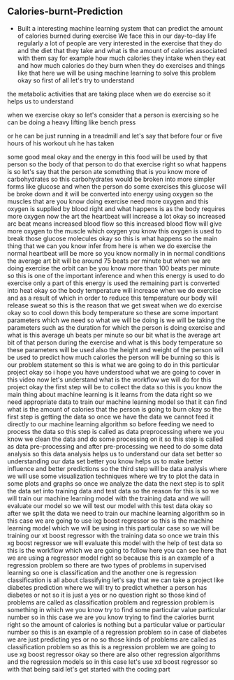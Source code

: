 ## Calories-burnt-Prediction

- Built a interesting machine learning system that can predict the amount of calories burned during exercise 
We face this in our day-to-day life regularly a lot of people are very interested in the exercise that they do and the diet that they take 
and what is the amount of calories associated with them say for example how much calories they intake when they eat and how much
calories do they burn when they do exercises and things like that
here we will be using machine learning to solve this problem okay so first of all let's try to understand
 
the metabolic activities that are taking place when we do exercise so it helps us to understand

when we exercise okay so let's consider that a person is exercising so he can be doing a heavy lifting like bench press

or he can be just running in a treadmill and let's say that before four or five hours of his workout uh he has taken

some good meal okay and the energy in this food will be used by that person so the body of that person to do that
exercise right so what happens is so let's say that the person ate something that is you know
more of carbohydrates so this carbohydrates would be broken into more simpler forms like glucose and when the person do some exercises
this glucose will be broke down and it will be converted into energy using oxygen so the muscles that are you
know doing exercise need more oxygen and this oxygen is supplied by blood right and what happens is as the body requires
more oxygen now the art the heartbeat will increase a lot okay so increased arc beat means increased
blood flow so this increased blood flow will give more oxygen to the muscle which oxygen you know this oxygen is
used to break those glucose molecules okay so this is what happens so the main thing that we can you know
infer from here is when we do exercise the normal heartbeat will be more so you know normally in in normal
conditions the average art bit will be around 75 beats per minute but when we are doing exercise the orbit
can be you know more than 100 beats per minute so this is one of the important inference
and when this energy is used to do exercise only a part of this energy is
used the remaining part is converted into heat okay so the body temperature will
increase when we do exercise and as a result of which in order to reduce this temperature
our body will release sweat so this is the reason that we get sweat when we do exercise okay so to cool down this body
temperature so these are some important parameters which we need so what we will be doing is we will be taking the parameters such as
the duration for which the person is doing exercise and what is this average uh beats per
minute so our bit what is the average art bit of that person during the exercise and what is this body temperature so these parameters
will be used also the height and weight of the person will be used to predict how much calories the person
will be burning so this is our problem statement so this is what we are going to do in this particular project okay so i
hope you have understood what we are going to cover in this video now let's understand what is the workflow we will do for this project
okay the first step will be to collect the data so this is you know the main thing about machine learning is
it learns from the data right so we need appropriate data to train our machine learning model
so that it can find what is the amount of calories that the person is going to burn okay so the first step is getting
the data so once we have the data we cannot feed it directly to our machine learning algorithm so before feeding
we need to process the data so this step is called as data preprocessing where we you know we clean the data and do some processing on
it so this step is called as data pre-processing and after pre-processing we need to do
some data analysis so this data analysis helps us to understand our data set better so understanding our data set better you
know helps us to make better influence and better predictions so the third step will be data analysis where
we will use some visualization techniques where we try to plot the data in some plots and graphs
so once we analyze the data the next step is to split the data set into training data and test data
so the reason for this is so we will train our machine learning model with the training data and we will
evaluate our model so we will test our model with this test data okay so after we
split the data we need to train our machine learning algorithm so in this case we are going to use ixg boost
regressor so this is the machine learning model which we will be using in this particular case so we will be training
our xt boost regressor with the training data so once we train this xg boost regressor we will
evaluate this model with the help of test data so this is the workflow which we are going to follow here you can see here that we are using
a regressor model right so because this is an example of a regression problem so there are two types of problems in
supervised learning so one is classification and the another one is regression classification is all about classifying
let's say that we can take a project like diabetes prediction where we will try to predict whether a person has diabetes or not so
it is just a yes or no question right so those kind of problems are called as classification problem
and regression problem is something in which we you know try to find some particular value particular number so in this case we are
you know trying to find the calories burnt right so the amount of calories is nothing but a particular value or particular number
so this is an example of a regression problem so in case of diabetes we are just predicting yes or no so those kinds
of problems are called as classification problem so as this is a regression problem we are going to use
xg boost regressor okay so there are also other regression algorithms and the regression models so in this case let's
use xd boost regressor so with that being said let's get started with the coding part
